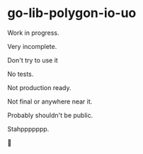 # go-lib-polygon-io-uo

Work in progress.

Very incomplete.

Don't try to use it

No tests.

Not production ready.

Not final or anywhere near it.

Probably shouldn't be public.

Stahppppppp.

🦩



